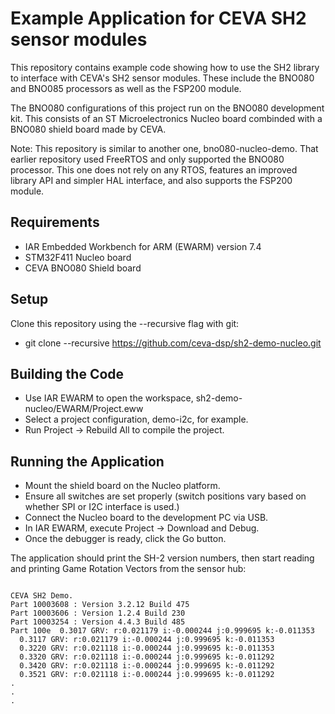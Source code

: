 # Example Application for CEVA SH2 sensor modules

This repository contains example code showing how to use the SH2
library to interface with CEVA's SH2 sensor modules.  These
include the BNO080 and BNO085 processors as well as the FSP200 module.

The BNO080 configurations of this project run on the BNO080
development kit.  This consists of an ST Microelectronics Nucleo board
combinded with a BNO080 shield board made by CEVA.

Note: This repository is similar to another one, bno080-nucleo-demo.
That earlier repository used FreeRTOS and only supported the BNO080
processor.  This one does not rely on any RTOS, features an improved
library API and simpler HAL interface, and also supports the FSP200
module.

## Requirements

* IAR Embedded Workbench for ARM (EWARM) version 7.4
* STM32F411 Nucleo board
* CEVA BNO080 Shield board

## Setup

Clone this repository using the --recursive flag with git:
  * git clone --recursive https://github.com/ceva-dsp/sh2-demo-nucleo.git

## Building the Code
* Use IAR EWARM to open the workspace, sh2-demo-nucleo/EWARM/Project.eww
* Select a project configuration, demo-i2c, for example.
* Run Project -> Rebuild All to compile the project.

## Running the Application

* Mount the shield board on the Nucleo platform.
* Ensure all switches are set properly (switch positions vary
  based on whether SPI or I2C interface is used.)
* Connect the Nucleo board to the development PC via USB.
* In IAR EWARM, execute Project -> Download and Debug.
* Once the debugger is ready, click the Go button.

The application should print the SH-2 version numbers, then start
reading and printing Game Rotation Vectors from the sensor hub:

```

CEVA SH2 Demo.
Part 10003608 : Version 3.2.12 Build 475
Part 10003606 : Version 1.2.4 Build 230
Part 10003254 : Version 4.4.3 Build 485
Part 100e  0.3017 GRV: r:0.021179 i:-0.000244 j:0.999695 k:-0.011353
  0.3117 GRV: r:0.021179 i:-0.000244 j:0.999695 k:-0.011353
  0.3220 GRV: r:0.021118 i:-0.000244 j:0.999695 k:-0.011353
  0.3320 GRV: r:0.021118 i:-0.000244 j:0.999695 k:-0.011292
  0.3420 GRV: r:0.021118 i:-0.000244 j:0.999695 k:-0.011292
  0.3521 GRV: r:0.021118 i:-0.000244 j:0.999695 k:-0.011292
.
.
.
```
